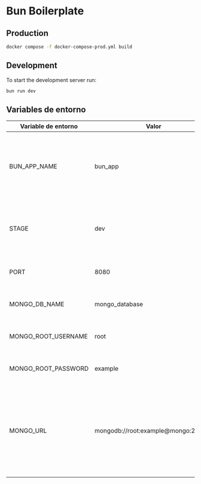 # Bun Boilerplate

## Production

```bash
docker compose -f docker-compose-prod.yml build
```

## Development
To start the development server run:
```bash
bun run dev
```

## Variables de entorno
| Variable de entorno  | Valor            | Descripción                                                                            |
|-----------------------|------------------|----------------------------------------------------------------------------------------|
| BUN_APP_NAME          | bun_app          | El nombre de la aplicación, se utiliza para nomenclatura y referencia en los scripts y configuración  |
| STAGE                 | dev              | Define el entorno actual del proyecto. En este caso, es desarrollo ("dev")            |
| PORT                  | 8080             | El puerto en el que se ejecutará la aplicación                                        |
| MONGO_DB_NAME         | mongo_database   | El nombre de la base de datos de MongoDB                                               |
| MONGO_ROOT_USERNAME   | root             | El nombre de usuario root para MongoDB                                                 |
| MONGO_ROOT_PASSWORD   | example          | La contraseña root para MongoDB                                                        |
| MONGO_URL             | mongodb://root:example@mongo:27017/ | La URL de conexión completa a la base de datos de MongoDB, que incluye nombre de usuario, contraseña, dominio y puerto  |

